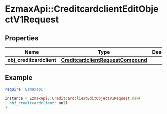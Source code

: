 # EzmaxApi::CreditcardclientEditObjectV1Request

## Properties

| Name | Type | Description | Notes |
| ---- | ---- | ----------- | ----- |
| **obj_creditcardclient** | [**CreditcardclientRequestCompound**](CreditcardclientRequestCompound.md) |  |  |

## Example

```ruby
require 'Ezmaxapi'

instance = EzmaxApi::CreditcardclientEditObjectV1Request.new(
  obj_creditcardclient: null
)
```

